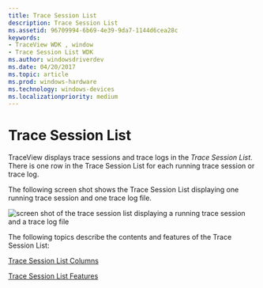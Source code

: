 ```yaml
---
title: Trace Session List
description: Trace Session List
ms.assetid: 96709994-6b69-4e39-9da7-1144d6cea28c
keywords:
- TraceView WDK , window
- Trace Session List WDK
ms.author: windowsdriverdev
ms.date: 04/20/2017
ms.topic: article
ms.prod: windows-hardware
ms.technology: windows-devices
ms.localizationpriority: medium
---
```


# Trace Session List


TraceView displays trace sessions and trace logs in the *Trace Session List*. There is one row in the Trace Session List for each running trace session or trace log.

The following screen shot shows the Trace Session List displaying one running trace session and one trace log file.

![screen shot of the trace session list displaying a running trace session and a trace log file](images/tracesessionlist.png)

The following topics describe the contents and features of the Trace Session List:

[Trace Session List Columns](trace-session-list-columns.md)

[Trace Session List Features](trace-session-list-features.md)

 

 





